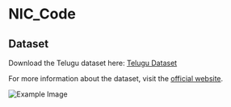 # NIC_Code

## Dataset

Download the Telugu dataset here: [Telugu Dataset](https://cvit.iiit.ac.in/images/Projects/wordlevel-Indicscripts/IIIT-HW-Telugu_v1.tar.gz)

For more information about the dataset, visit the [official website](https://cvit.iiit.ac.in/research/projects/cvit-projects/indic-hw-data).

![Example Image](images/example.jpg)

